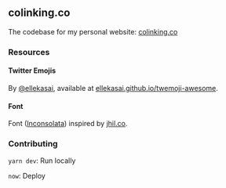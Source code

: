 ## colinking.co

The codebase for my personal website: [colinking.co](https://colinking.co)

### Resources

#### Twitter Emojis

By [@ellekasai](https://github.com/ellekasai), available at [ellekasai.github.io/twemoji-awesome](http://ellekasai.github.io/twemoji-awesome/).

#### Font

Font ([Inconsolata](https://fonts.google.com/specimen/Inconsolata)) inspired by [jhil.co](http://jhil.co). 

### Contributing

`yarn dev`: Run locally

`now`: Deploy

